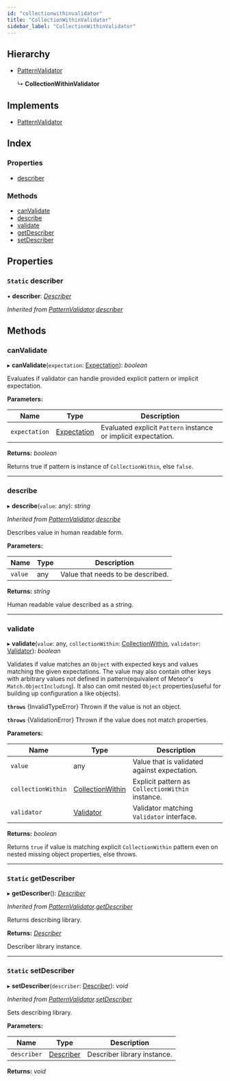 ```yaml
---
id: "collectionwithinvalidator"
title: "CollectionWithinValidator"
sidebar_label: "CollectionWithinValidator"
---
```


## Hierarchy

* [PatternValidator](patternvalidator.md)

  ↳ **CollectionWithinValidator**

## Implements

* [PatternValidator](../interfaces/types.patternvalidator.md)

## Index

### Properties

* [describer](collectionwithinvalidator.md#static-describer)

### Methods

* [canValidate](collectionwithinvalidator.md#canvalidate)
* [describe](collectionwithinvalidator.md#describe)
* [validate](collectionwithinvalidator.md#validate)
* [getDescriber](collectionwithinvalidator.md#static-getdescriber)
* [setDescriber](collectionwithinvalidator.md#static-setdescriber)

## Properties

### `Static` describer

▪ **describer**: *[Describer](../interfaces/types.describer.md)*

*Inherited from [PatternValidator](patternvalidator.md).[describer](patternvalidator.md#static-describer)*

## Methods

###  canValidate

▸ **canValidate**(`expectation`: [Expectation](../modules/types.md#expectation)): *boolean*

Evaluates if validator can handle provided explicit pattern or implicit expectation.

**Parameters:**

Name | Type | Description |
------ | ------ | ------ |
`expectation` | [Expectation](../modules/types.md#expectation) | Evaluated explicit `Pattern` instance or implicit expectation. |

**Returns:** *boolean*

Returns true if pattern is instance of `CollectionWithin`, else `false`.

___

###  describe

▸ **describe**(`value`: any): *string*

*Inherited from [PatternValidator](patternvalidator.md).[describe](patternvalidator.md#describe)*

Describes value in human readable form.

**Parameters:**

Name | Type | Description |
------ | ------ | ------ |
`value` | any | Value that needs to be described. |

**Returns:** *string*

Human readable value described as a string.

___

###  validate

▸ **validate**(`value`: any, `collectionWithin`: [CollectionWithin](collectionwithin.md), `validator`: [Validator](../interfaces/types.validator.md)): *boolean*

Validates if value matches an `Object` with expected keys and values matching
the given expectations.
The value may also contain other keys with arbitrary values not defined in
pattern(equivalent of Meteor's `Match.ObjectIncluding`).
It also can omit nested `Object` properties(useful for building up
configuration a like objects).

**`throws`** {InvalidTypeError}
Thrown if the value is not an object.

**`throws`** {ValidationError}
Thrown if the value does not match properties.

**Parameters:**

Name | Type | Description |
------ | ------ | ------ |
`value` | any | Value that is validated against expectation. |
`collectionWithin` | [CollectionWithin](collectionwithin.md) | Explicit pattern as `CollectionWithin` instance. |
`validator` | [Validator](../interfaces/types.validator.md) | Validator matching `Validator` interface. |

**Returns:** *boolean*

Returns `true` if value is matching explicit `CollectionWithin` pattern even on nested missing object properties, else throws.

___

### `Static` getDescriber

▸ **getDescriber**(): *[Describer](../interfaces/types.describer.md)*

*Inherited from [PatternValidator](patternvalidator.md).[getDescriber](patternvalidator.md#static-getdescriber)*

Returns describing library.

**Returns:** *[Describer](../interfaces/types.describer.md)*

Describer library instance.

___

### `Static` setDescriber

▸ **setDescriber**(`describer`: [Describer](../interfaces/types.describer.md)): *void*

*Inherited from [PatternValidator](patternvalidator.md).[setDescriber](patternvalidator.md#static-setdescriber)*

Sets describing library.

**Parameters:**

Name | Type | Description |
------ | ------ | ------ |
`describer` | [Describer](../interfaces/types.describer.md) | Describer library instance.  |

**Returns:** *void*
